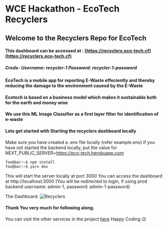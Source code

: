 # WCE Hackathon - EcoTech Recyclers

## Welcome to the Recyclers Repo for EcoTech

#### This dashboard can be accessed at : [https://recyclers.eco-tech.cf](https://recyclers.eco-tech.cf)

##### Creds- Username: recycler-1 Password: recycler-1-password

#### EcoTech is a mobile app for reporting E-Waste effeciently and thereby reducing the damage to the environment cauesd by the E-Waste

#### Ecotech is based on a business model which makes it sustainable both for the earth and money wise

#### We use this ML Image Classifier as a first layer filter for identification of e-waste

#### Lets get started with Starting the recyclers dashboard locally

Make sure you have created a .env file locally (refer example.env)
If you have not started the backend locally, put the value for NEXT_PUBLIC_SERVER=https://eco-tech.herokuapp.com

```console
foo@bar:~$ npm install
foo@bar:~$ yarn dev
```

This will start the server locally at port 3000
You can access the dashboard at http://localhost:3000
(You will be redirected to login, if using prod backend username: admin-1, password: admin-1-password)

The Dashboard:
![Recyclers](https://raw.githubusercontent.com/EcoTech-WCE-Hackathon/EcoTech-Recyclers/main/public/site.png?token=GHSAT0AAAAAABRNCB4MMSXZF7HOO7S4A3KAYVSBZAQ)

#### Thank You very much for following along.

You can visit the other services in the project [here](https://github.com/EcoTech-WCE-Hackathon/EcoTech)
Happy Coding :wink:
